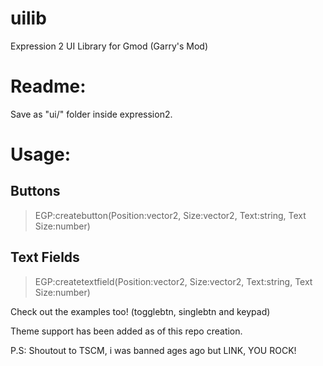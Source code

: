 # uilib
Expression 2 UI Library for Gmod (Garry's Mod)

# Readme:
Save as "ui/" folder inside expression2.
  
# Usage:
## Buttons  
>EGP:createbutton(Position:vector2, Size:vector2, Text:string, Text Size:number)  
## Text Fields  
>EGP:createtextfield(Position:vector2, Size:vector2, Text:string, Text Size:number)  

Check out the examples too! (togglebtn, singlebtn and keypad)  
  
Theme support has been added as of this repo creation.  
  
P.S: Shoutout to TSCM, i was banned ages ago but LINK, YOU ROCK!  
